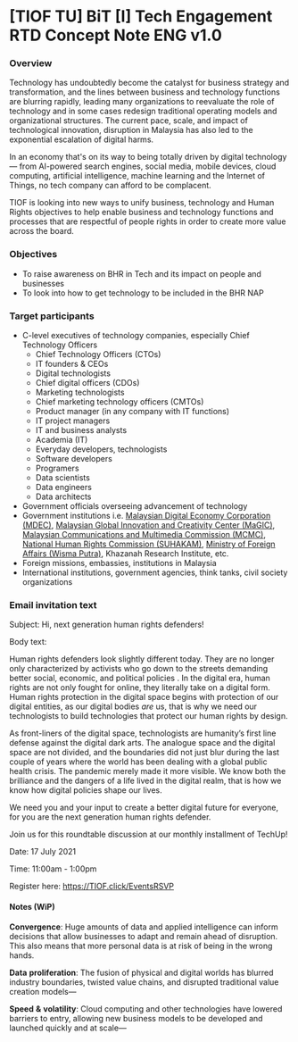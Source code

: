 # \[TIOF TU] BiT \[I] Tech Engagement RTD Concept Note ENG v1.0



### Overview <a href="#_x7oejvklssa4" id="_x7oejvklssa4"></a>

Technology has undoubtedly become the catalyst for business strategy and transformation, and the lines between business and technology functions are blurring rapidly, leading many organizations to reevaluate the role of technology and in some cases redesign traditional operating models and organizational structures. The current pace, scale, and impact of technological innovation, disruption in Malaysia has also led to the exponential escalation of digital harms.

In an economy that's on its way to being totally driven by digital technology— from AI-powered search engines, social media, mobile devices, cloud computing, artificial intelligence, machine learning and the Internet of Things, no tech company can afford to be complacent.

TIOF is looking into new ways to unify business, technology and Human Rights objectives to help enable business and technology functions and processes that are respectful of people rights in order to create more value across the board.

### Objectives <a href="#_j2kn925ycls0" id="_j2kn925ycls0"></a>

* To raise awareness on BHR in Tech and its impact on people and businesses
* To look into how to get technology to be included in the BHR NAP

### Target participants <a href="#_y9bjwh594pgd" id="_y9bjwh594pgd"></a>

* C-level executives of technology companies, especially Chief Technology Officers
  * Chief Technology Officers (CTOs)
  * IT founders & CEOs
  * Digital technologists
  * Chief digital officers (CDOs)
  * Marketing technologists
  * Chief marketing technology officers (CMTOs)
  * Product manager (in any company with IT functions)
  * IT project managers
  * IT and business analysts
  * Academia (IT)
  * Everyday developers, technologists
  * Software developers
  * Programers
  * Data scientists
  * Data engineers
  * Data architects
* Government officials overseeing advancement of technology
* Government institutions i.e. [Malaysian Digital Economy Corporation (MDEC)](https://mdec.my), [Malaysian Global Innovation and Creativity Center (MaGIC)](https://www.mymagic.my), [Malaysian Communications and Multimedia Commission (MCMC)](https://www.mcmc.gov.my/en/home), [National Human Rights Commission (SUHAKAM)](https://suhakam.org.my), [Ministry of Foreign Affairs (Wisma Putra)](https://www.kln.gov.my), Khazanah Research Institute, etc.
* Foreign missions, embassies, institutions in Malaysia
* International institutions, government agencies, think tanks, civil society organizations

### &#x20;<a href="#_nkzofsmb6yhb" id="_nkzofsmb6yhb"></a>

### Email invitation text <a href="#_ksqide2mktr4" id="_ksqide2mktr4"></a>

Subject: Hi, next generation human rights defenders!

Body text:

Human rights defenders look slightly different today. They are no longer only characterized by activists who go down to the streets demanding better social, economic, and political policies . In the digital era, human rights are not only fought for online, they literally take on a digital form. Human rights protection in the digital space begins with protection of our digital entities, as our digital bodies _are_ us, that is why we need our technologists to build technologies that protect our human rights by design.

As front-liners of the digital space, technologists are humanity’s first line defense against the digital dark arts. The analogue space and the digital space are not divided, and the boundaries did not just blur during the last couple of years where the world has been dealing with a global public health crisis. The pandemic merely made it more visible. We know both the brilliance and the dangers of a life lived in the digital realm, that is how we know how digital policies shape our lives.

We need you and your input to create a better digital future for everyone, for you are the next generation human rights defender.

Join us for this roundtable discussion at our monthly installment of TechUp!

Date: 17 July 2021

Time: 11:00am - 1:00pm

Register here: https://TIOF.click/EventsRSVP

#### Notes (WiP) <a href="#_klfondfeijta" id="_klfondfeijta"></a>

**Convergence**: Huge amounts of data and applied intelligence can inform decisions that allow businesses to adapt and remain ahead of disruption. This also means that more personal data is at risk of being in the wrong hands.

**Data** **proliferation**: The fusion of physical and digital worlds has blurred industry boundaries, twisted value chains, and disrupted traditional value creation models—

**Speed** **&** **volatility**: Cloud computing and other technologies have lowered barriers to entry, allowing new business models to be developed and launched quickly and at scale—
